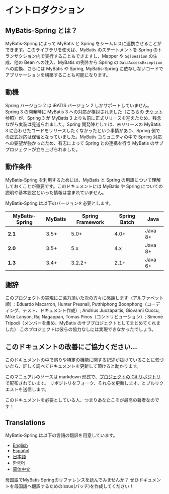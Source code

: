 <a name="イントロダクション"></a>
# イントロダクション

## MyBatis-Spring とは？

MyBatis-Spring によって MyBatis と Spring をシームレスに連携させることができます。このライブラリを使えば、MyBatis のステートメントを Spring のトランザクション内で実行することもできますし、Mapper や `SqlSession` の生成、他の Bean への注入、MyBatis の例外から Spring の `DataAccessException` への変換、さらには MyBatis や Spring, MyBatis-Spring に依存しないコードでアプリケーションを構築することも可能になります。

## 動機

Spring バージョン 2 は iBATIS バージョン 2 しかサポートしていません。Spring 3 の開発時に MyBatis 3 への対応が検討されました（こちらの [チケット](https://jira.springsource.org/browse/SPR-5991) 参照）が、Spring 3 が MyBatis 3 よりも前に正式リリースを迎えたため、残念ながら実装は見送られました。Spring 開発陣としては、未リリースの MyBatis 3 に合わせたコードをリリースしたくなかったという事情があり、Spring 側での正式対応は保留となっていました。MyBatis コミュニティの中で Spring 対応への要望が強かったため、有志によって Spring との連携を行う MyBatis のサブプロジェクトが立ち上げられました。

## 動作条件

MyBatis-Spring を利用するためには、MyBatis と Spring の用語について理解しておくことが重要です。このドキュメントには MyBatis や Spring についての説明や基本設定といった情報は含まれていません。

MyBatis-Spring は以下のバージョンを必要とします。

| MyBatis-Spring | MyBatis | Spring Framework | Spring Batch | Java |
|----------------| --- |------------------|--------------| --- |
| **2.1**        | 3.5+ | 5.0+             | 4.0+         | Java 8+ |
| **2.0**        | 3.5+ | 5.x              | 4.x          | Java 8+ |
| **1.3**        | 3.4+ | 3.2.2+           | 2.1+         | Java 6+ |

## 謝辞

このプロジェクトの実現にご協力頂いた次の方々に感謝します（アルファベット順）:
Eduardo Macarron, Hunter Presnall, Putthiphong Boonphong（コーディング、テスト、ドキュメント作成）;
Andrius Juozapaitis, Giovanni Cuccu, Mike Lanyon, Raj Nagappan, Tomas Pinos（コントリビューション）;
Simone Tripodi（メンバーを集め、MyBatis のサブプロジェクトとしてまとめてくれました）
このプロジェクトは彼らの協力なしには実現できなかったでしょう。

## このドキュメントの改善にご協力ください...

このドキュメントの中で誤りや特定の機能に関する記述が抜けていることに気づいたら、詳しく調べてドキュメントを更新して頂けると助かります。

このマニュアルのソースは markdown 形式で、[プロジェクトの Git リポジトリ](https://github.com/mybatis/spring/tree/master/src/site) で配布されています。
リポジトリをフォーク、それらを更新します、とプルリクエストを送信します。

このドキュメントを必要としている人、つまりあなたこそが最高の著者なのです！

## Translations

MyBatis-Spring は以下の言語の翻訳を用意しています。

<ul class="i18n">
  <li class="en"><a href="./../index.html">English</a></li>
  <li class="es"><a href="./../es/index.html">Español</a></li>
  <li class="ja"><a href="./getting-started.html">日本語</a></li>
  <li class="ko"><a href="./../ko/index.html">한국어</a></li>
  <li class="zh"><a href="./../zh/index.html">简体中文</a></li>
</ul>

母国語でMyBatis Springのリファレンスを読んでみませんか？ ぜひドキュメントを母国語へ翻訳するためのIssue(パッチ)を作成してください！
